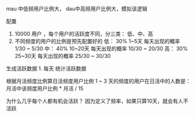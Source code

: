 
mau 中低频用户比例大， dau中高频用户比例大，模拟该逻辑


配置
1. 10000 用户 ，每个用户的活跃度不同，分三类： 低、中、高
2. 不同频度的用户的比例是预先配置好的
    低： 30%   1~5天     每天出现的概率 1/30 ~ 5/30
    中： 40%   10~20天   每天出现的概率 10/30 ~ 20/30
    高： 30%   25~30天   每天出现的概率 25/30 ~ 30/30
    
生成活跃数据
    1. 每天
统计活跃数据

根据月活频度比例算日活频度用户比例
    1 ~ 3 天的频度的用户在日活中的人数是： 月活中该频度用户比例 * 月活 / 15
    
    
为什么几乎每个人都有机会活跃？
    因为定义了频率，如果只算10天，就会有人不活跃